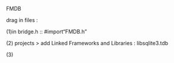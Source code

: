 FMDB





drag in files :

\(1\)in bridge.h :: \#import“FMDB.h”

\(2\) projects &gt; add Linked Frameworks and Libraries : libsqlite3.tdb

\(3\)

